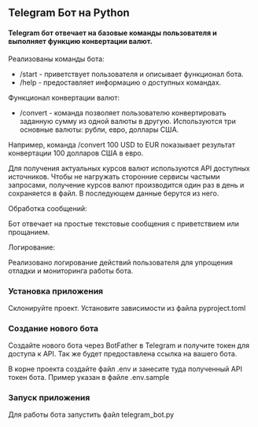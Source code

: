 ## Telegram Бот на Python

#### Telegram бот отвечает на базовые команды пользователя и выполняет функцию конвертации валют.

Реализованы команды бота:
- /start - приветствует пользователя и описывает функционал бота.
- /help - предоставляет информацию о доступных командах.

Функционал конвертации валют:
- /convert - команда позволяет пользователю конвертировать заданную сумму из одной валюты в другую. Используются три основные валюты: рубли, евро, доллары США.

Например, команда /convert 100 USD to EUR показывает результат конвертации 100 долларов США в евро.

Для получения актуальных курсов валют используются API доступных источников. 
Чтобы не нагружать сторонние сервисы частыми запросами, получение курсов валют производится
один раз в день и сохраняется в файл. В последующем данные берутся из него.

Обработка сообщений:

Бот отвечает на простые текстовые сообщения с приветствием или прощанием.

Логирование:

Реализовано логирование действий пользователя для упрощения отладки и мониторинга работы бота.


### Установка приложения

Склонируйте проект.
Установите зависимости из файла pyproject.toml

### Создание нового бота

Создайте нового бота через BotFather в Telegram и получите токен для доступа к API.
Так же будет предоставлена ссылка на вашего бота.

В корне проекта создайте файл .env и занесите туда полученный API токен бота.
Пример указан в файле .env.sample

### Запуск приложения

Для работы бота запустить файл telegram_bot.py

